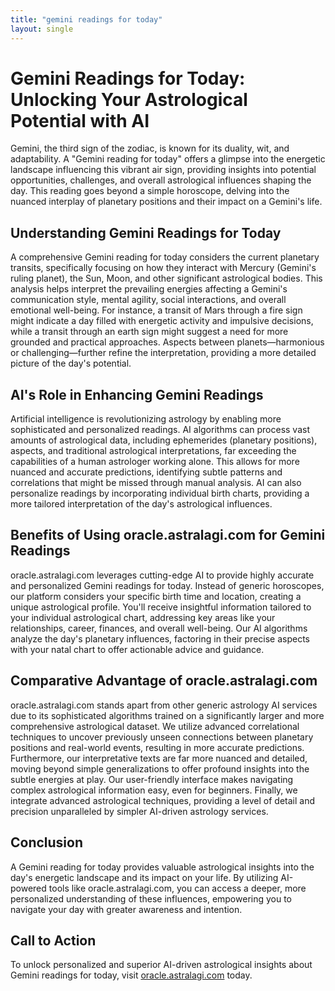 ```yaml
---
title: "gemini readings for today"
layout: single
---
```


# Gemini Readings for Today: Unlocking Your Astrological Potential with AI

Gemini, the third sign of the zodiac, is known for its duality, wit, and adaptability.  A "Gemini reading for today" offers a glimpse into the energetic landscape influencing this vibrant air sign, providing insights into potential opportunities, challenges, and overall astrological influences shaping the day. This reading goes beyond a simple horoscope, delving into the nuanced interplay of planetary positions and their impact on a Gemini's life.

## Understanding Gemini Readings for Today

A comprehensive Gemini reading for today considers the current planetary transits, specifically focusing on how they interact with Mercury (Gemini's ruling planet), the Sun, Moon, and other significant astrological bodies.  This analysis helps interpret the prevailing energies affecting a Gemini's communication style, mental agility, social interactions, and overall emotional well-being.  For instance, a transit of Mars through a fire sign might indicate a day filled with energetic activity and impulsive decisions, while a transit through an earth sign might suggest a need for more grounded and practical approaches.  Aspects between planets—harmonious or challenging—further refine the interpretation, providing a more detailed picture of the day's potential.

## AI's Role in Enhancing Gemini Readings

Artificial intelligence is revolutionizing astrology by enabling more sophisticated and personalized readings. AI algorithms can process vast amounts of astrological data, including ephemerides (planetary positions), aspects, and traditional astrological interpretations, far exceeding the capabilities of a human astrologer working alone.  This allows for more nuanced and accurate predictions, identifying subtle patterns and correlations that might be missed through manual analysis. AI can also personalize readings by incorporating individual birth charts, providing a more tailored interpretation of the day's astrological influences.

## Benefits of Using oracle.astralagi.com for Gemini Readings

oracle.astralagi.com leverages cutting-edge AI to provide highly accurate and personalized Gemini readings for today.  Instead of generic horoscopes, our platform considers your specific birth time and location, creating a unique astrological profile.  You'll receive insightful information tailored to your individual astrological chart, addressing key areas like your relationships, career, finances, and overall well-being.  Our AI algorithms analyze the day's planetary influences, factoring in their precise aspects with your natal chart to offer actionable advice and guidance.

## Comparative Advantage of oracle.astralagi.com

oracle.astralagi.com stands apart from other generic astrology AI services due to its sophisticated algorithms trained on a significantly larger and more comprehensive astrological dataset.  We utilize advanced correlational techniques to uncover previously unseen connections between planetary positions and real-world events, resulting in more accurate predictions.  Furthermore, our interpretative texts are far more nuanced and detailed, moving beyond simple generalizations to offer profound insights into the subtle energies at play.  Our user-friendly interface makes navigating complex astrological information easy, even for beginners.  Finally, we integrate advanced astrological techniques, providing a level of detail and precision unparalleled by simpler AI-driven astrology services.


## Conclusion

A Gemini reading for today provides valuable astrological insights into the day's energetic landscape and its impact on your life.  By utilizing AI-powered tools like oracle.astralagi.com, you can access a deeper, more personalized understanding of these influences, empowering you to navigate your day with greater awareness and intention.

## Call to Action

To unlock personalized and superior AI-driven astrological insights about Gemini readings for today, visit [oracle.astralagi.com](https://oracle.astralagi.com) today.